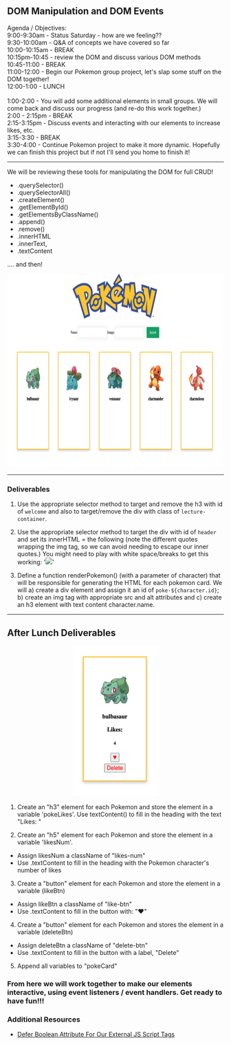 ## DOM Manipulation and DOM Events

Agenda / Objectives:<br>
9:00-9:30am - Status Saturday - how are we feeling?? <br>
9:30-10:00am - Q&A of concepts we have covered so far <br>
10:00-10:15am - BREAK <br>
10:15pm-10:45 - review the DOM and discuss various DOM methods <br>
10:45-11:00 - BREAK <br>
11:00-12:00 - Begin our Pokemon group project, let's slap some stuff on the DOM together! <br>
12:00-1:00 - LUNCH
<br> <br>
1:00-2:00 - You will add some additional elements in small groups. We will come back and discuss our progress (and re-do this work together.) <br>
2:00 - 2:15pm - BREAK<br>
2:15-3:15pm - Discuss events and interacting with our elements to increase likes, etc.<br>
3:15-3:30 - BREAK<br>
3:30-4:00 - Continue Pokemon project to make it more dynamic. Hopefully we can finish this project but if not I'll send you home to finish it!

***

We will be reviewing these tools for manipulating the DOM for full CRUD!

- .querySelector()
- .querySelectorAll()
- .createElement()
- .getElementById()
- .getElementsByClassName()
- .append()
- .remove()
- .innerHTML
- .innerText,
- .textContent

.... and then!

<p align="center">
    <img src="../assets/goalz.png" width="850" height="450">
</p>

***

### Deliverables


1. Use the appropriate selector method to target and remove the h3 with id of ```welcome``` and also to target/remove the div with class of ```lecture-container```. 

2. Use the appropriate selector method to target the div with id of ```header``` and set its innerHTML = the following (note the different quotes wrapping the img tag, so we can avoid needing to escape our inner quotes.) You might need to play with white space/breaks to get this working: 
'<img
        id="header-img"
        src="https://external-preview.redd.it/tQged7mKJ3cUpNMq5IMeceZvyKP3cTyHqhNmKEQ0Vv8.png?auto=webp&s=fb5fd61cae0bc9cde2bc2a006b1e2aeb0c935ce9"
      />'

2. Define a function renderPokemon() (with a parameter of character) that will be responsible for generating the HTML for each pokemon card. We will a) create a div element and assign it an id of `poke-${character.id}`; b) create an img tag with appropriate src and alt attributes and c) create an h3 element with text content character.name.

***

## After Lunch Deliverables

<p align="center">
    <img src="../assets/continue.png" width="200" height="350">
</p>

1. Create an "h3" element for each Pokemon and store the element in a variable 'pokeLikes'. Use textContent() to fill in the heading with the text "Likes: "

2. Create an "h5" element for each Pokemon and store the element in a variable 'likesNum'.
- Assign likesNum a className of "likes-num"
- Use .textContent to fill in the heading with the Pokemon character's number of likes

3. Create a "button" element for each Pokemon and store the element in a variable (likeBtn)
- Assign likeBtn a className of "like-btn"
- Use .textContent to fill in the button with: "♥"

4. Create a "button" element for each Pokemon and stores the element in a variable (deleteBtn)
- Assign deleteBtn a className of "delete-btn"
- Use .textContent to fill in the button with a label, "Delete"

5. Append all variables to "pokeCard"

### From here we will work together to make our elements interactive, using event listeners / event handlers. Get ready to have fun!!!



### Additional Resources
- [Defer Boolean Attribute For Our External JS Script Tags](https://www.w3schools.com/tags/att_defer.asp)